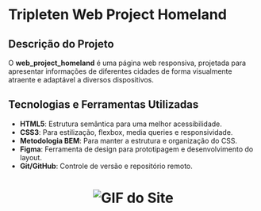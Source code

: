 # Tripleten Web Project Homeland

## Descrição do Projeto

O **web_project_homeland** é uma página web responsiva, projetada para apresentar informações de diferentes cidades de forma visualmente atraente e adaptável a diversos dispositivos.

## Tecnologias e Ferramentas Utilizadas
- **HTML5**: Estrutura semântica para uma melhor acessibilidade.
- **CSS3**: Para estilização, flexbox, media queries e responsividade.
- **Metodologia BEM**: Para manter a estrutura e organização do CSS.
- **Figma**: Ferramenta de design para prototipagem e desenvolvimento do layout.
- **Git/GitHub**: Controle de versão e repositório remoto.

<h1 align="center"> 
    <img alt="GIF do Site" title="Video do Site" src="./readme/gif homeland.gif">
</h1>